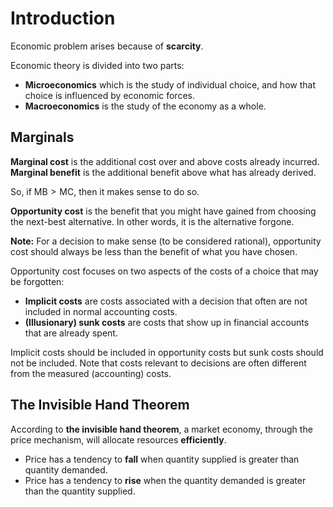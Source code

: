 # Introduction

Economic problem arises because of **scarcity**.

Economic theory is divided into two parts:

* **Microeconomics** which is the study of individual choice, and how that choice is influenced by economic forces.
* **Macroeconomics** is the study of the economy as a whole.

## Marginals

**Marginal cost** is the additional cost over and above costs already incurred. **Marginal benefit** is the additional benefit above what has already derived.

So, if $\text{MB} \gt \text{MC}$, then it makes sense to do so.

**Opportunity cost** is the benefit that you might have gained from choosing the next-best alternative. In other words, it is the alternative forgone.

**Note:** For a decision to make sense (to be considered rational), opportunity cost should always be less than the benefit of what you have chosen.

Opportunity cost focuses on two aspects of the costs of a choice that may be forgotten:

* **Implicit costs** are costs associated with a decision that often are not included in normal accounting costs.
* **(Illusionary) sunk costs** are costs that show up in financial accounts that are already spent.

Implicit costs should be included in opportunity costs but sunk costs should not be included.  Note that costs relevant to decisions are often different from the measured (accounting) costs.

## The Invisible Hand Theorem

According to **the invisible hand theorem**, a market economy, through the price mechanism, will allocate resources **efficiently**.

* Price has a tendency to **fall** when quantity supplied is greater than quantity demanded.
* Price has a tendency to **rise** when the quantity demanded is greater than the quantity supplied.
